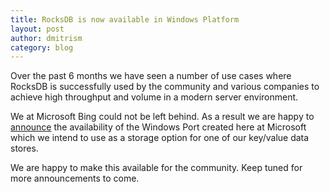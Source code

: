 ```yaml
---
title: RocksDB is now available in Windows Platform
layout: post
author: dmitrism
category: blog
---
```


Over the past 6 months we have seen a number of use cases where RocksDB is successfully used by the community and various companies to achieve high throughput and volume in a modern server environment.

We at Microsoft Bing could not be left behind. As a result we are happy to [announce](http://bit.ly/1OmWBT9) the availability of the Windows Port created here at Microsoft which we intend to use as a storage option for one of our key/value data stores.

We are happy to make this available for the community. Keep tuned for more announcements to come.

